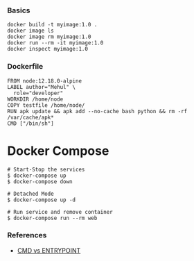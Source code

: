 ### Basics
```
docker build -t myimage:1.0 .
docker image ls
docker image rm myimage:1.0
docker run --rm -it myimage:1.0
docker inspect myimage:1.0
```

### Dockerfile
```
FROM node:12.18.0-alpine
LABEL author="Mehul" \
  role="developer"
WORKDIR /home/node
COPY testfile /home/node/
RUN apk update && apk add --no-cache bash python && rm -rf /var/cache/apk*
CMD ["/bin/sh"]
```

# Docker Compose
```
# Start-Stop the services
$ docker-compose up
$ docker-compose down

# Detached Mode
$ docker-compose up -d

# Run service and remove container
$ docker-compose run --rm web
```


### References
- [CMD vs ENTRYPOINT](https://docs.docker.com/engine/reference/builder/#entrypoint)
